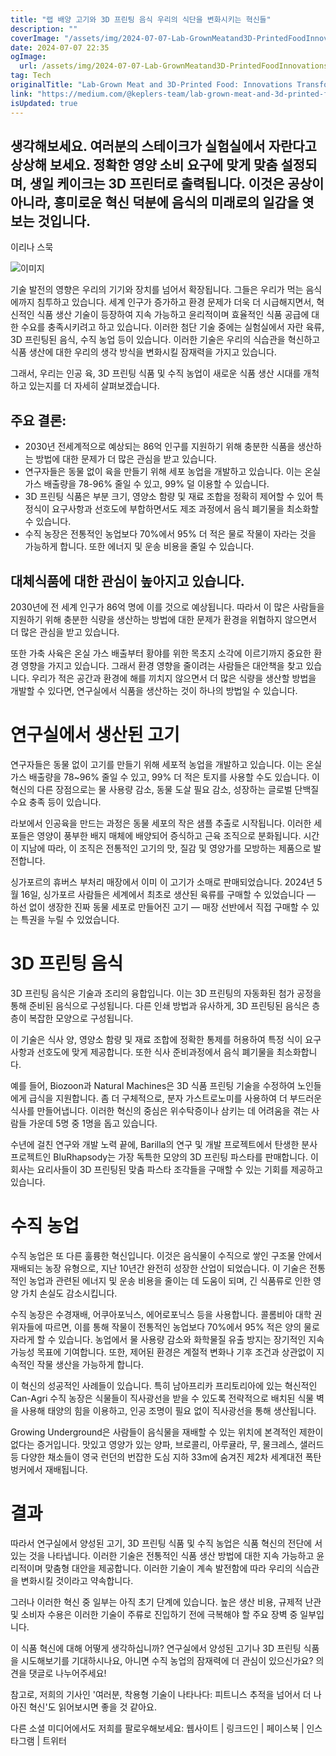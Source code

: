 ```yaml
---
title: "랩 배양 고기와 3D 프린팅 음식 우리의 식단을 변화시키는 혁신들"
description: ""
coverImage: "/assets/img/2024-07-07-Lab-GrownMeatand3D-PrintedFoodInnovationsTransformingOurDiet_0.png"
date: 2024-07-07 22:35
ogImage:
  url: /assets/img/2024-07-07-Lab-GrownMeatand3D-PrintedFoodInnovationsTransformingOurDiet_0.png
tag: Tech
originalTitle: "Lab-Grown Meat and 3D-Printed Food: Innovations Transforming Our Diet"
link: "https://medium.com/@keplers-team/lab-grown-meat-and-3d-printed-food-innovations-transforming-our-diet-2894f17ad9e7"
isUpdated: true
---
```


## 생각해보세요. 여러분의 스테이크가 실험실에서 자란다고 상상해 보세요. 정확한 영양 소비 요구에 맞게 맞춤 설정되며, 생일 케이크는 3D 프린터로 출력됩니다. 이것은 공상이 아니라, 흥미로운 혁신 덕분에 음식의 미래로의 일감을 엿보는 것입니다.

이리나 스묵

![이미지](/assets/img/2024-07-07-Lab-GrownMeatand3D-PrintedFoodInnovationsTransformingOurDiet_0.png)

기술 발전의 영향은 우리의 기기와 장치를 넘어서 확장됩니다. 그들은 우리가 먹는 음식에까지 침투하고 있습니다. 세계 인구가 증가하고 환경 문제가 더욱 더 시급해지면서, 혁신적인 식품 생산 기술이 등장하여 지속 가능하고 윤리적이며 효율적인 식품 공급에 대한 수요를 충족시키려고 하고 있습니다. 이러한 첨단 기술 중에는 실험실에서 자란 육류, 3D 프린팅된 음식, 수직 농업 등이 있습니다. 이러한 기술은 우리의 식습관을 혁신하고 식품 생산에 대한 우리의 생각 방식을 변화시킬 잠재력을 가지고 있습니다.

<!-- cozy-coder - 수평 -->

<ins class="adsbygoogle"
     style="display:block"
     data-ad-client="ca-pub-4877378276818686"
     data-ad-slot="1107185301"
     data-ad-format="auto"
     data-full-width-responsive="true"></ins>

<script>
     (adsbygoogle = window.adsbygoogle || []).push({});
</script>

그래서, 우리는 인공 육, 3D 프린팅 식품 및 수직 농업이 새로운 식품 생산 시대를 개척하고 있는지를 더 자세히 살펴보겠습니다.

## 주요 결론:

- 2030년 전세계적으로 예상되는 86억 인구를 지원하기 위해 충분한 식품을 생산하는 방법에 대한 문제가 더 많은 관심을 받고 있습니다.
- 연구자들은 동물 없이 육을 만들기 위해 세포 농업을 개발하고 있습니다. 이는 온실 가스 배출량을 78-96% 줄일 수 있고, 99% 덜 이용할 수 있습니다.
- 3D 프린팅 식품은 부분 크기, 영양소 함량 및 재료 조합을 정확히 제어할 수 있어 특정식이 요구사항과 선호도에 부합하면서도 제조 과정에서 음식 폐기물을 최소화할 수 있습니다.
- 수직 농장은 전통적인 농업보다 70%에서 95% 더 적은 물로 작물이 자라는 것을 가능하게 합니다. 또한 에너지 및 운송 비용을 줄일 수 있습니다.

## 대체식품에 대한 관심이 높아지고 있습니다.

<!-- cozy-coder - 수평 -->

<ins class="adsbygoogle"
     style="display:block"
     data-ad-client="ca-pub-4877378276818686"
     data-ad-slot="1107185301"
     data-ad-format="auto"
     data-full-width-responsive="true"></ins>

<script>
     (adsbygoogle = window.adsbygoogle || []).push({});
</script>

2030년에 전 세계 인구가 86억 명에 이를 것으로 예상됩니다. 따라서 이 많은 사람들을 지원하기 위해 충분한 식량을 생산하는 방법에 대한 문제가 환경을 위협하지 않으면서 더 많은 관심을 받고 있습니다.

또한 가축 사육은 온실 가스 배출부터 황야를 위한 목초지 소각에 이르기까지 중요한 환경 영향을 가지고 있습니다. 그래서 환경 영향을 줄이려는 사람들은 대안책을 찾고 있습니다. 우리가 적은 공간과 환경에 해를 끼치지 않으면서 더 많은 식량을 생산할 방법을 개발할 수 있다면, 연구실에서 식품을 생산하는 것이 하나의 방법일 수 있습니다.

# 연구실에서 생산된 고기

연구자들은 동물 없이 고기를 만들기 위해 세포적 농업을 개발하고 있습니다. 이는 온실 가스 배출량을 78~96% 줄일 수 있고, 99% 더 적은 토지를 사용할 수도 있습니다. 이 혁신의 다른 장점으로는 물 사용량 감소, 동물 도살 필요 감소, 성장하는 글로벌 단백질 수요 충족 등이 있습니다.

<!-- cozy-coder - 수평 -->

<ins class="adsbygoogle"
     style="display:block"
     data-ad-client="ca-pub-4877378276818686"
     data-ad-slot="1107185301"
     data-ad-format="auto"
     data-full-width-responsive="true"></ins>

<script>
     (adsbygoogle = window.adsbygoogle || []).push({});
</script>

라보에서 인공육을 만드는 과정은 동물 세포의 작은 샘플 추출로 시작됩니다. 이러한 세포들은 영양이 풍부한 배지 매체에 배양되어 증식하고 근육 조직으로 분화됩니다. 시간이 지남에 따라, 이 조직은 전통적인 고기의 맛, 질감 및 영양가를 모방하는 제품으로 발전합니다.

싱가포르의 휴버스 부처리 매장에서 이미 이 고기가 소매로 판매되었습니다. 2024년 5월 16일, 싱가포르 사람들은 세계에서 최초로 생산된 육류를 구매할 수 있었습니다 — 하선 없이 생장한 진짜 동물 세포로 만들어진 고기 — 매장 선반에서 직접 구매할 수 있는 특권을 누릴 수 있었습니다.

# 3D 프린팅 음식

3D 프린팅 음식은 기술과 조리의 융합입니다. 이는 3D 프린팅의 자동화된 첨가 공정을 통해 준비된 음식으로 구성됩니다. 다른 인쇄 방법과 유사하게, 3D 프린팅된 음식은 층층이 복잡한 모양으로 구성됩니다.

<!-- cozy-coder - 수평 -->

<ins class="adsbygoogle"
     style="display:block"
     data-ad-client="ca-pub-4877378276818686"
     data-ad-slot="1107185301"
     data-ad-format="auto"
     data-full-width-responsive="true"></ins>

<script>
     (adsbygoogle = window.adsbygoogle || []).push({});
</script>

이 기술은 식사 양, 영양소 함량 및 재료 조합에 정확한 통제를 허용하여 특정 식이 요구사항과 선호도에 맞게 제공합니다. 또한 식사 준비과정에서 음식 폐기물을 최소화합니다.

예를 들어, Biozoon과 Natural Machines은 3D 식품 프린팅 기술을 수정하여 노인들에게 급식을 지원합니다. 좀 더 구체적으로, 분자 가스트로노미를 사용하여 더 부드러운 식사를 만들어냅니다. 이러한 혁신의 중심은 위수탁증이나 삼키는 데 어려움을 겪는 사람들 가운데 5명 중 1명을 돕고 있습니다.

수년에 걸친 연구와 개발 노력 끝에, Barilla의 연구 및 개발 프로젝트에서 탄생한 분사 프로젝트인 BluRhapsody는 가장 독특한 모양의 3D 프린팅 파스타를 판매합니다. 이 회사는 요리사들이 3D 프린팅된 맞춤 파스타 조각들을 구매할 수 있는 기회를 제공하고 있습니다.

# 수직 농업

<!-- cozy-coder - 수평 -->

<ins class="adsbygoogle"
     style="display:block"
     data-ad-client="ca-pub-4877378276818686"
     data-ad-slot="1107185301"
     data-ad-format="auto"
     data-full-width-responsive="true"></ins>

<script>
     (adsbygoogle = window.adsbygoogle || []).push({});
</script>

수직 농업은 또 다른 훌륭한 혁신입니다. 이것은 음식물이 수직으로 쌓인 구조물 안에서 재배되는 농장 유형으로, 지난 10년간 완전히 성장한 산업이 되었습니다. 이 기술은 전통적인 농업과 관련된 에너지 및 운송 비용을 줄이는 데 도움이 되며, 긴 식품류로 인한 영양 가치 손실도 감소시킵니다.

수직 농장은 수경재배, 어쿠아포닉스, 에어로포닉스 등을 사용합니다. 콜롬비아 대학 권위자들에 따르면, 이를 통해 작물이 전통적인 농업보다 70%에서 95% 적은 양의 물로 자라게 할 수 있습니다. 농업에서 물 사용량 감소와 화학물질 유출 방지는 장기적인 지속가능성 목표에 기여합니다. 또한, 제어된 환경은 계절적 변화나 기후 조건과 상관없이 지속적인 작물 생산을 가능하게 합니다.

이 혁신의 성공적인 사례들이 있습니다. 특히 남아프리카 프리토리아에 있는 혁신적인 Can-Agri 수직 농장은 식물들이 직사광선을 받을 수 있도록 전략적으로 배치된 식물 벽을 사용해 태양의 힘을 이용하고, 인공 조명이 필요 없이 직사광선을 통해 생산됩니다.

Growing Underground은 사람들이 음식물을 재배할 수 있는 위치에 본격적인 제한이 없다는 증거입니다. 맛있고 영양가 있는 양파, 브로콜리, 아루귤라, 무, 물크레스, 샐러드 등 다양한 채소들이 영국 런던의 번잡한 도심 지하 33m에 숨겨진 제2차 세계대전 폭탄 벙커에서 재배됩니다.

<!-- cozy-coder - 수평 -->

<ins class="adsbygoogle"
     style="display:block"
     data-ad-client="ca-pub-4877378276818686"
     data-ad-slot="1107185301"
     data-ad-format="auto"
     data-full-width-responsive="true"></ins>

<script>
     (adsbygoogle = window.adsbygoogle || []).push({});
</script>

# 결과

따라서 연구실에서 양성된 고기, 3D 프린팅 식품 및 수직 농업은 식품 혁신의 전단에 서 있는 것을 나타냅니다. 이러한 기술은 전통적인 식품 생산 방법에 대한 지속 가능하고 윤리적이며 맞춤형 대안을 제공합니다. 이러한 기술이 계속 발전함에 따라 우리의 식습관을 변화시킬 것이라고 약속합니다.

그러나 이러한 혁신 중 일부는 아직 초기 단계에 있습니다. 높은 생산 비용, 규제적 난관 및 소비자 수용은 이러한 기술이 주류로 진입하기 전에 극복해야 할 주요 장벽 중 일부입니다.

이 식품 혁신에 대해 어떻게 생각하십니까? 연구실에서 양성된 고기나 3D 프린팅 식품을 시도해보기를 기대하시나요, 아니면 수직 농업의 잠재력에 더 관심이 있으신가요? 의견을 댓글로 나누어주세요!

<!-- cozy-coder - 수평 -->

<ins class="adsbygoogle"
     style="display:block"
     data-ad-client="ca-pub-4877378276818686"
     data-ad-slot="1107185301"
     data-ad-format="auto"
     data-full-width-responsive="true"></ins>

<script>
     (adsbygoogle = window.adsbygoogle || []).push({});
</script>

참고로, 저희의 기사인 '여러분, 착용형 기술이 나타나다: 피트니스 추적을 넘어서 더 나아진 혁신'도 읽어보시면 좋을 것 같아요.

다른 소셜 미디어에서도 저희를 팔로우해보세요: 웹사이트 | 링크드인 | 페이스북 | 인스타그램 | 트위터
